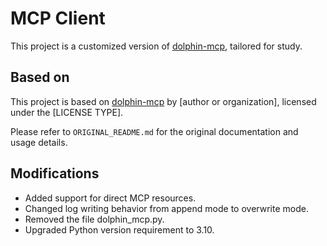 # MCP Client

This project is a customized version of [dolphin-mcp], tailored for study.

## Based on

This project is based on [dolphin-mcp] by [author or organization], licensed under the [LICENSE TYPE].

Please refer to `ORIGINAL_README.md` for the original documentation and usage details.

[dolphin-mcp]: https://github.com/cognitivecomputations/dolphin-mcp

## Modifications

- Added support for direct MCP resources.
- Changed log writing behavior from append mode to overwrite mode.
- Removed the file dolphin_mcp.py.
- Upgraded Python version requirement to 3.10.
